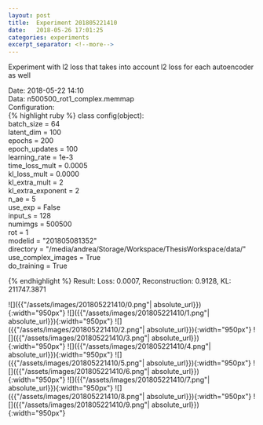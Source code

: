 ```yaml
---
layout: post
title:  Experiment 201805221410
date:   2018-05-26 17:01:25
categories: experiments
excerpt_separator: <!--more-->
---
```

Experiment with l2 loss that takes into account l2 loss for each autoencoder as well  

 <!--more-->
Date: 2018-05-22 14:10  
Data: n500500_rot1_complex.memmap  
Configuration:   
{% highlight ruby %}
class config(object):  
    batch_size = 64  
    latent_dim = 100  
    epochs = 200  
    epoch_updates = 100  
    learning_rate = 1e-3   
    time_loss_mult = 0.0005   
    kl_loss_mult = 0.0000  
    kl_extra_mult = 2   
    kl_extra_exponent = 2  
    n_ae = 5  
    use_exp = False  
    input_s = 128  
    numimgs = 500500  
    rot = 1  
    modelid = "201805081352"  
    directory = "/media/andrea/Storage/Workspace/ThesisWorkspace/data/"  
    use_complex_images =  True  
    do_training = True  
  
{% endhighlight %}
Result: Loss: 0.0007, Reconstruction: 0.9128, KL: 211747.3871  

![]({{"/assets/images/201805221410/0.png"| absolute_url}}){:width="950px"}
![]({{"/assets/images/201805221410/1.png"| absolute_url}}){:width="950px"}
![]({{"/assets/images/201805221410/2.png"| absolute_url}}){:width="950px"}
![]({{"/assets/images/201805221410/3.png"| absolute_url}}){:width="950px"}
![]({{"/assets/images/201805221410/4.png"| absolute_url}}){:width="950px"}
![]({{"/assets/images/201805221410/5.png"| absolute_url}}){:width="950px"}
![]({{"/assets/images/201805221410/6.png"| absolute_url}}){:width="950px"}
![]({{"/assets/images/201805221410/7.png"| absolute_url}}){:width="950px"}
![]({{"/assets/images/201805221410/8.png"| absolute_url}}){:width="950px"}
![]({{"/assets/images/201805221410/9.png"| absolute_url}}){:width="950px"}
